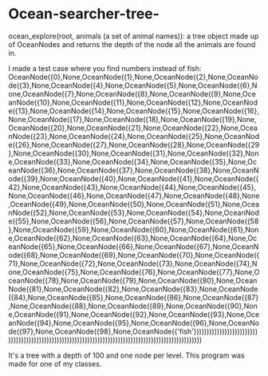 # Ocean-searcher-tree-
ocean_explore(root, animals (a set of animal names)): a tree object made up of OceanNodes and returns the depth of the node all the animals are found in.

I made a test case where you find numbers instead of fish:
OceanNode({0},None,OceanNode({1},None,OceanNode({2},None,OceanNode({3},None,OceanNode({4},None,OceanNode({5},None,OceanNode({6},None,OceanNode({7},None,OceanNode({8},None,OceanNode({9},None,OceanNode({10},None,OceanNode({11},None,OceanNode({12},None,OceanNode({13},None,OceanNode({14},None,OceanNode({15},None,OceanNode({16},None,OceanNode({17},None,OceanNode({18},None,OceanNode({19},None,OceanNode({20},None,OceanNode({21},None,OceanNode({22},None,OceanNode({23},None,OceanNode({24},None,OceanNode({25},None,OceanNode({26},None,OceanNode({27},None,OceanNode({28},None,OceanNode({29},None,OceanNode({30},None,OceanNode({31},None,OceanNode({32},None,OceanNode({33},None,OceanNode({34},None,OceanNode({35},None,OceanNode({36},None,OceanNode({37},None,OceanNode({38},None,OceanNode({39},None,OceanNode({40},None,OceanNode({41},None,OceanNode({42},None,OceanNode({43},None,OceanNode({44},None,OceanNode({45},None,OceanNode({46},None,OceanNode({47},None,OceanNode({48},None,OceanNode({49},None,OceanNode({50},None,OceanNode({51},None,OceanNode({52},None,OceanNode({53},None,OceanNode({54},None,OceanNode({55},None,OceanNode({56},None,OceanNode({57},None,OceanNode({58},None,OceanNode({59},None,OceanNode({60},None,OceanNode({61},None,OceanNode({62},None,OceanNode({63},None,OceanNode({64},None,OceanNode({65},None,OceanNode({66},None,OceanNode({67},None,OceanNode({68},None,OceanNode({69},None,OceanNode({70},None,OceanNode({71},None,OceanNode({72},None,OceanNode({73},None,OceanNode({74},None,OceanNode({75},None,OceanNode({76},None,OceanNode({77},None,OceanNode({78},None,OceanNode({79},None,OceanNode({80},None,OceanNode({81},None,OceanNode({82},None,OceanNode({83},None,OceanNode({84},None,OceanNode({85},None,OceanNode({86},None,OceanNode({87},None,OceanNode({88},None,OceanNode({89},None,OceanNode({90},None,OceanNode({91},None,OceanNode({92},None,OceanNode({93},None,OceanNode({94},None,OceanNode({95},None,OceanNode({96},None,OceanNode({97},None,OceanNode({98},None,OceanNode({'fish'}))))))))))))))))))))))))))))))))))))))))))))))))))))))))))))))))))))))))))))))))))))))))))))))))))))

It's a tree with a depth of 100 and one node per level.
This program was made for one of my classes.
